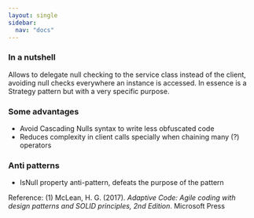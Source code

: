 ```yaml
---
layout: single
sidebar:
  nav: "docs"
---
```


### In a nutshell
Allows to delegate null checking to the service class instead of the client, avoiding null checks everywhere an instance is accessed. In essence is a Strategy pattern but with a very specific purpose.

[](https://deviq.com/null-object-pattern/)

### Some advantages
* Avoid Cascading Nulls syntax to write less obfuscated code
* Reduces complexity in client calls specially when chaining many (?) operators

### Anti patterns
* IsNull property anti-pattern, defeats the purpose of the pattern

Reference:
(1) McLean, H. G. (2017). *Adaptive Code: Agile coding with design patterns and SOLID principles, 2nd Edition*. Microsoft Press